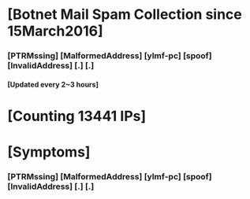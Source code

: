 # [Botnet Mail Spam Collection since 15March2016]
### [PTRMssing] [MalformedAddress] [ylmf-pc] [spoof] [InvalidAddress] [.] [.]
#### [Updated every 2~3 hours]

# [Counting 13441 IPs]

# [Symptoms] 
###   [PTRMssing] [MalformedAddress] [ylmf-pc] [spoof] [InvalidAddress] [.] [.]
